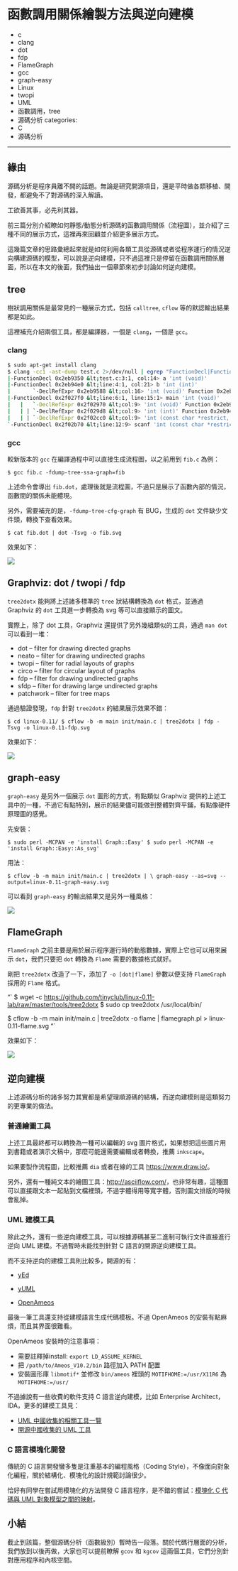 # 函數調用關係繪製方法與逆向建模


  - c
  - clang
  - dot
  - fdp
  - FlameGraph
  - gcc
  - graph-easy
  - Linux
  - twopi
  - UML
  - 函數調用，tree
  - 源碼分析
categories:
  - C
  - 源碼分析
---


## 緣由

源碼分析是程序員離不開的話題。無論是研究開源項目，還是平時做各類移植、開發，都避免不了對源碼的深入解讀。

工欲善其事，必先利其器。

前三篇分別介紹瞭如何靜態/動態分析源碼的函數調用關係（流程圖），並介紹了三種不同的展示方式，這裡再來回顧並介紹更多展示方式。

這幾篇文章的思路彙總起來就是如何利用各類工具從源碼或者從程序運行的情況逆向構建源碼的模型，可以說是逆向建模，只不過這裡只是停留在函數調用關係層面，所以在本文的後面，我們抽出一個章節來初步討論如何逆向建模。

## tree

樹狀調用關係是最常見的一種展示方式，包括 `calltree`, `cflow` 等的默認輸出結果都是如此。

這裡補充介紹兩個工具，都是編譯器，一個是 `clang`，一個是 `gcc`。

### clang

```sh
$ sudo apt-get install clang
$ clang -cc1 -ast-dump test.c 2>/dev/null | egrep "FunctionDecl|Function "
|-FunctionDecl 0x2eb9350 &lt;test.c:3:1, col:14> a 'int (void)'
|-FunctionDecl 0x2eb94e0 &lt;line:4:1, col:21> b 'int (int)'
|       `-DeclRefExpr 0x2eb9588 &lt;col:16> 'int (void)' Function 0x2eb9350 'a' 'int (void)'
|-FunctionDecl 0x2f027f0 &lt;line:6:1, line:15:1> main 'int (void)'
|   |   `-DeclRefExpr 0x2f02970 &lt;col:9> 'int (void)' Function 0x2eb9350 'a' 'int (void)'
|   | | `-DeclRefExpr 0x2f029d8 &lt;col:9> 'int (int)' Function 0x2eb94e0 'b' 'int (int)'
|   | | `-DeclRefExpr 0x2f02cc0 &lt;col:9> 'int (const char *restrict, ...)' Function 0x2f02b70 'scanf' 'int (const char *restrict, ...)'
`-FunctionDecl 0x2f02b70 &lt;line:12:9> scanf 'int (const char *restrict, ...)' extern
```



### gcc

較新版本的 `gcc` 在編譯過程中可以直接生成流程圖，以之前用到 `fib.c` 為例：

`$ gcc fib.c -fdump-tree-ssa-graph=fib`

上述命令會導出 `fib.dot`，處理後就是流程圖，不過只是展示了函數內部的情況，函數間的關係未能體現。

另外，需要補充的是，`-fdump-tree-cfg-graph` 有 BUG，生成的 `dot` 文件缺少文件頭，轉換下查看效果。

`$ cat fib.dot | dot -Tsvg -o fib.svg`

效果如下：


![](./images/fib-gcc-dump-graph.svg)

## Graphviz: dot / twopi / fdp

`tree2dotx` 能夠將上述諸多標準的 `tree` 狀結構轉換為 `dot` 格式，並通過 Graphviz 的 `dot` 工具進一步轉換為 svg 等可以直接顯示的圖文。

實際上，除了 dot 工具，Graphviz 還提供了另外幾組類似的工具，通過 `man dot` 可以看到一堆：

  * dot &#8211; filter for drawing directed graphs
  * neato &#8211; filter for drawing undirected graphs
  * twopi &#8211; filter for radial layouts of graphs
  * circo &#8211; filter for circular layout of graphs
  * fdp &#8211; filter for drawing undirected graphs
  * sfdp &#8211; filter for drawing large undirected graphs
  * patchwork &#8211; filter for tree maps

通過驗證發現，`fdp` 針對 `tree2dotx` 的結果展示效果不錯：

`$ cd linux-0.11/
$ cflow -b -m main init/main.c | tree2dotx | fdp -Tsvg -o linux-0.11-fdp.svg`

效果如下：


![](./images/linux-0.11-fdp.svg)

## graph-easy

`graph-easy` 是另外一個展示 `dot` 圖形的方式，有點類似 Graphviz 提供的上述工具中的一種，不過它有點特別，展示的結果儘可能做到整體對齊平鋪，有點像硬件原理圖的感覺。

先安裝：

`$ sudo perl -MCPAN -e 'install Graph::Easy'
$ sudo perl -MCPAN -e 'install Graph::Easy::As_svg'`

用法：

`$ cflow -b -m main init/main.c | tree2dotx | \
        graph-easy --as=svg --output=linux-0.11-graph-easy.svg`

可以看到 `graph-easy` 的輸出結果又是另外一種風格：

![](./images/linux-0.11-graph-easy.svg)


## FlameGraph

`FlameGraph` 之前主要是用於展示程序運行時的動態數據，實際上它也可以用來展示 `dot`，我們只要把 `dot` 轉換為 `Flame` 需要的數據格式就好。

剛把 `tree2dotx` 改造了一下，添加了 `-o [dot|flame]` 參數以便支持 `FlameGraph` 採用的 `Flame` 格式。

&#8220;\` $ wget -c https://github.com/tinyclub/linux-0.11-lab/raw/master/tools/tree2dotx $ sudo cp tree2dotx /usr/local/bin/

$ cflow -b -m main init/main.c | tree2dotx -o flame | flamegraph.pl > linux-0.11-flame.svg &#8220;\`

效果如下：


![](./images/linux-0.11-flame.svg)

## 逆向建模

上述源碼分析的諸多努力其實都是希望理順源碼的結構，而逆向建模則是這類努力的更專業的做法。

### 普通繪圖工具

上述工具最終都可以轉換為一種可以編輯的 svg 圖片格式，如果想把這些圖片用到書籍或者演示文稿中，那麼可能還需要編輯或者轉換，推薦 `inkscape`。

如果要製作流程圖，比較推薦 `dia` 或者在線的工具 <https://www.draw.io/>。

另外，還有一種純文本的繪圖工具：<http://asciiflow.com/>，也非常有趣，這種圖可以直接跟文本一起貼到文檔裡頭，不過字體得用等寬字體，否則圖文排版的時候會亂掉。

### UML 建模工具

除此之外，還有一些逆向建模工具，可以根據源碼甚至二進制可執行文件直接進行逆向 UML 建模。不過暫時未能找到針對 C 語言的開源逆向建模工具。

而不支持逆向的建模工具則比較多，開源的有：

  * [yEd][6]

  * [yUML][7]

  * [OpenAmeos][8]

最後一筆工具還支持從建模語言生成代碼模板。不過 OpenAmeos 的安裝有點麻煩，而且其界面很難看。

OpenAmeos 安裝時的注意事項：

  * 需要註釋掉install: `export LD_ASSUME_KERNEL`
  * 把 `/path/to/Ameos_V10.2/bin` 路徑加入 PATH 配置
  * 安裝圖形庫 `libmotif*` 並修改 `bin/ameos` 裡頭的 `MOTIFHOME:=/usr/X11R6` 為 `MOTIFHOME:=/usr/`

不過據說有一些收費的軟件支持 C 語言逆向建模，比如 Enterprise Architect，IDA，更多的建模工具見：

  * [UML 中國收集的相關工具一覽][9]
  * [開源中國收集的 UML 工具][10]

### C 語言模塊化開發

傳統的 C 語言開發蠻多隻是注重基本的編程風格（Coding Style），不像面向對象化編程，關於結構化、模塊化的設計規範討論很少。

恰好有同學在嘗試用模塊化的方法開發 C 語言程序，是不錯的嘗試：[模塊化 C 代碼與 UML 對象模型之間的映射][11]。

## 小結

截止到該篇，整個源碼分析（函數級別）暫時告一段落。關於代碼行層面的分析，我們放到以後再做，大家也可以提前瞭解 `gcov` 和 `kgcov` 這兩個工具，它們分別針對應用程序和內核空間。





 [1]: http://tinylab.org
 [2]: /wp-content/uploads/2015/04/callgraph/fib-gcc-dump-graph.svg
 [3]: /wp-content/uploads/2015/04/callgraph/linux-0.11-fdp.svg
 [4]: /wp-content/uploads/2015/04/callgraph/linux-0.11-graph-easy.svg
 [5]: /wp-content/uploads/2015/04/callgraph/linux-0.11-flame.svg
 [6]: http://www.yworks.com/en/products_download.php
 [7]: http://www.yuml.me/diagram/scruffy/usecase/draw
 [8]: https://www.scopeforge.de/cb/project/8
 [9]: http://www.umlchina.com/Tools/Newindex1.htm
 [10]: http://www.oschina.net/project/tag/177/uml?sort=view&lang=0&os=37
 [11]: http://www.uml.org.cn/oobject/201201121.asp

